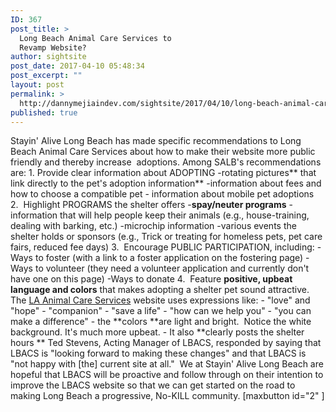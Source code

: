 ```yaml
---
ID: 367
post_title: >
  Long Beach Animal Care Services to
  Revamp Website?
author: sightsite
post_date: 2017-04-10 05:48:34
post_excerpt: ""
layout: post
permalink: >
  http://dannymejiaindev.com/sightsite/2017/04/10/long-beach-animal-care-services-to-revamp-website/
published: true
---
```

Stayin' Alive Long Beach has made specific recommendations to Long Beach Animal Care Services about how to make their website more public friendly and thereby increase  adoptions. Among SALB's recommendations are: 1. Provide clear information about ADOPTING -rotating pictures** that link directly to the pet's adoption information** -information about fees and how to choose a compatible pet - information about mobile pet adoptions 2.  Highlight PROGRAMS the shelter offers -**spay/neuter programs** -information that will help people keep their animals (e.g., house-training, dealing with barking, etc.) -microchip information -various events the shelter holds or sponsors (e.g., Trick or treating for homeless pets, pet care fairs, reduced fee days) 3.  Encourage PUBLIC PARTICIPATION, including: -Ways to foster (with a link to a foster application on the fostering page) -Ways to volunteer (they need a volunteer application and currently don't have one on this page) -Ways to donate 4.  Feature **positive, upbeat language and colors** that makes adopting a shelter pet sound attractive. The [LA Animal Care Services][1] website uses expressions like: - "love" and "hope" - "companion" - "save a life" - "how can we help you" - "you can make a difference" - the **colors **are light and bright.  Notice the white background. It's much more upbeat. - It also **clearly posts the shelter hours ** Ted Stevens, Acting Manager of LBACS, responded by saying that LBACS is "looking forward to making these changes" and that LBACS is "not happy with [the] current site at all."  We at Stayin' Alive Long Beach are hopeful that LBACS will be proactive and follow through on their intention to improve the LBACS website so that we can get started on the road to making Long Beach a progressive, No-KILL community. [maxbutton id="2" ]

 [1]: http://www.lacitypets.com/ ""